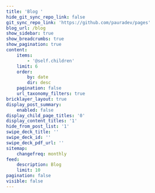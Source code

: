 ```yaml
---
title: 'Blog '
hide_git_sync_repo_link: false
git_sync_repo_link: 'https://github.com/pauradev/pages'
blog_url: /blog
show_sidebar: true
show_breadcrumbs: true
show_pagination: true
content:
    items:
        - '@self.children'
    limit: 6
    order:
        by: date
        dir: desc
    pagination: false
    url_taxonomy_filters: true
bricklayer_layout: true
display_post_summary:
    enabled: false
display_child_page_titles: '0'
display_content_titles: '1'
hide_from_post_list: '1'
swipe_deck_title: ''
swipe_deck_id: ''
swipe_deck_pdf_url: ''
sitemap:
    changefreq: monthly
feed:
    description: Blog
    limit: 10
pagination: false
visible: false
---
```


